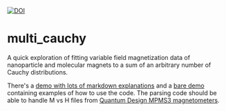 [![DOI](https://zenodo.org/badge/601254732.svg)](https://zenodo.org/badge/latestdoi/601254732)

# multi_cauchy
A quick exploration of fitting variable field magnetization data of nanoparticle and molecular magnets to a sum of an arbitrary number of Cauchy distributions.

There's a [demo with lots of markdown explanations](/tests/demo_w_md.ipynb) and a [bare demo](/tests/demo.ipynb) containing examples of how to use the code. The parsing code should be able to handle M vs H files from [Quantum Design MPMS3 magnetometers](/tests/sample_files).
